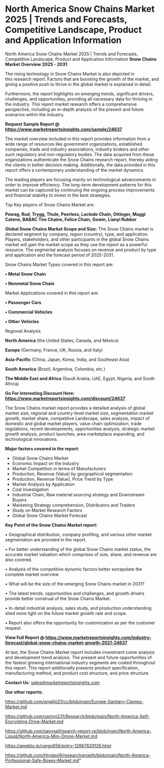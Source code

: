 # North America Snow Chains Market 2025 | Trends and Forecasts, Competitive Landscape, Product and Application Information
North America Snow Chains Market 2025 | Trends and Forecasts, Competitive Landscape, Product and Application Information
<Strong> Snow Chains Market Overview 2025 - 2031</strong>

The rising technology in Snow Chains Market is also depicted in this research report. Factors that are boosting the growth of the market, and giving a positive push to thrive in the global market is explained in detail.

Furthermore, the report highlights on emerging trends, significant drivers, challenges, and opportunities, providing all necessary data for thriving in the industry. This report market research offers a comprehensive perspective, including an in-depth analysis of the present and future scenarios within the industry.

<strong>Request Sample Report @ <a href=https://www.marketreportsinsights.com/sample/24637>https://www.marketreportsinsights.com/sample/24637</a></strong>

The market overview included in this report provides information from a wide range of resources like government organizations, established companies, trade and industry associations, industry brokers and other such regulatory and non-regulatory bodies. The data acquired from these organizations authenticate the Snow Chains research report, thereby aiding the clients in better decision making. Additionally, the data provided in this report offers a contemporary understanding of the market dynamics.

The leading players are focusing mainly on technological advancements in order to improve efficiency. The long-term development patterns for this market can be captured by continuing the ongoing process improvements and financial stability to invest in the best strategies.

Top Key players of Snow Chains Market are:

<strong>Pewag, Rud, Trygg, Thule, Peerless, Laclede Chain, Ottinger, Maggi Catene, BABAC Tire Chains, Felice Chain, Gowin, Lianyi Rubber</strong>

<strong><b>Global Snow Chains Market Scope and Size:</b></strong>
The Snow Chains market is declared segment by company, region (country), type, and application. Players, stakeholders, and other participants in the global Snow Chains market will gain the market scope as they use the report as a powerful resource. The segmental analysis focuses on revenue and product by type and application and the forecast period of 2025-2031.

Snow Chains Market Types covered in this report are:

<strong>• Metal Snow Chain

• Nonmetal Snow Chain</strong>

Market Applications covered in this report are:

<strong>• Passenger Cars

• Commercial Vehicles

• Other Vehicles</strong> 

Regional Analysis

<strong>North America</strong> (the United States, Canada, and Mexico)

<strong>Europe</strong> (Germany, France, UK, Russia, and Italy)

<strong>Asia-Pacific</strong> (China, Japan, Korea, India, and Southeast Asia)

<strong>South America</strong> (Brazil, Argentina, Colombia, etc.)

<strong>The Middle East and Africa</strong> (Saudi Arabia, UAE, Egypt, Nigeria, and South Africa)

<strong>Go For Interesting Discount Here: <a href=https://www.marketreportsinsights.com/discount/24637>https://www.marketreportsinsights.com/discount/24637</a></strong>

The Snow Chains market report provides a detailed analysis of global market size, regional and country-level market size, segmentation market growth, market share, competitive Landscape, sales analysis, impact of domestic and global market players, value chain optimization, trade regulations, recent developments, opportunities analysis, strategic market growth analysis, product launches, area marketplace expanding, and technological innovations.

<strong><b>Major factors covered in the report:</b></strong>
<ul>
  <li>Global Snow Chains Market </li>
  <li>Economic Impact on the Industry</li>
  <li>Market Competition in terms of Manufacturers</li>
  <li>Production, Revenue (Value) by geographical segmentation</li>
  <li>Production, Revenue (Value), Price Trend by Type</li>
  <li>Market Analysis by Application</li>
  <li>Cost Investigation</li>
  <li>Industrial Chain, Raw material sourcing strategy and Downstream Buyers</li>
  <li>Marketing Strategy comprehension, Distributors and Traders</li>
  <li>Study on Market Research Factors</li>
  <li>Global Snow Chains Market Forecast</li>
</ul>

<strong><b>Key Point of the Snow Chains Market report:</b></strong>

• Geographical distribution, company profiling, and various other market segmentation are provided in the report.

• For better understanding of the global Snow Chains market status, the accurate market valuation which comprises of size, share, and revenue are also covered.

• Analysis of the competitive dynamic factors better extrapolate the complete market overview

• What will be the size of the emerging Snow Chains market in 2031?

• The latest trends, opportunities and challenges, and growth drivers provide better construal of the Snow Chains Market.

• In-detail industrial analysis, sales study, and production understanding shed more light on the future market growth rate and scope.

• Report also offers the opportunity for customization as per the customer request.

<strong><b>View Full Report @ <a href=https://www.marketreportsinsights.com/industry-forecast/global-snow-chains-market-growth-2021-24637>https://www.marketreportsinsights.com/industry-forecast/global-snow-chains-market-growth-2021-24637</a></b></strong>


At last, the Snow Chains Market report includes investment come analysis and development trend analysis. The present and future opportunities of the fastest growing international industry segments are coated throughout this report. This report additionally presents product specification, manufacturing method, and product cost structure, and price structure.

<strong>Contact Us:</strong>
sales@marketreportsinsights.com

<strong>Our other reports:</strong>

<a href=https://github.com/anjaliiii21/cc/blob/main/Europe-Sanitary-Clamps-Market.md>https://github.com/anjaliiii21/cc/blob/main/Europe-Sanitary-Clamps-Market.md</a>

<a href=https://github.com/yamini231/Research/blob/main/North-America-Self-Encrypting-Drive-Market.md>https://github.com/yamini231/Research/blob/main/North-America-Self-Encrypting-Drive-Market.md</a>

<a href=https://github.com/sayysaif/search-report-re/blob/main/North-America-Liquid/North-America-Mini-Drone-Market.md>https://github.com/sayysaif/search-report-re/blob/main/North-America-Liquid/North-America-Mini-Drone-Market.md</a>

<a href=https://ameblo.jp/cargo656/entry-12887829126.html>https://ameblo.jp/cargo656/entry-12887829126.html</a>

<a href=https://github.com/Hindavi9/researchgrowth/blob/main/North-America-Professional-Safe-Boxes-Market.md>https://github.com/Hindavi9/researchgrowth/blob/main/North-America-Professional-Safe-Boxes-Market.md</a>"
